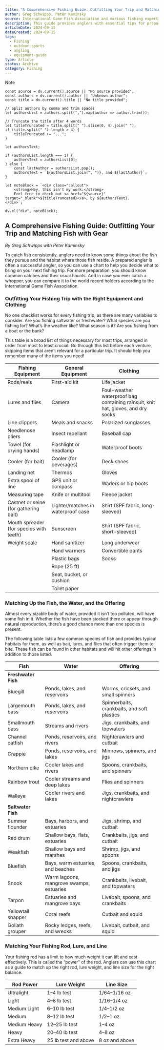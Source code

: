 ```yaml
---
title: "A Comprehensive Fishing Guide: Outfitting Your Trip and Matching Fish with Gear"
author: Greg Schwipps, Peter Kaminsky
source: International Game Fish Association and various fishing expertise
description: This guide provides anglers with essential tips for preparing a successful fishing trip, including equipment checklists, fish habitats, and the appropriate gear for different species and fishing conditions.
articleDate: 2024-09-15
dateCreated: 2024-09-15
tags:
  - Fishing
  - outdoor-sports
  - angling
  - equipment-guide
type: Article
status: Archive
category: Fishing
---
```

> [!NOTE]
```dataviewjs
const source = dv.current().source || "No source provided";
const authors = dv.current().author || "Unknown author";
const title = dv.current().title || "No title provided";

// Split authors by comma and trim spaces
let authorsList = authors.split(",").map(author => author.trim());

// Truncate the title after 4 words
let titleTruncated = title.split(" ").slice(0, 4).join(" ");
if (title.split(" ").length > 4) {
    titleTruncated += "...";
}

let authorsText;

if (authorsList.length === 1) {
    authorsText = authorsList[0];
} else {
    const lastAuthor = authorsList.pop();
    authorsText = `${authorsList.join(", ")}, and ${lastAuthor}`;
}

let noteBlock = `<div class="callout">
    <strong>Hey, this isn't my work.</strong>
    Feel free to check out <a href="${source}" target="_blank">${titleTruncated}</a>, by ${authorsText}.
</div>`;

dv.el("div", noteBlock);

```
## A Comprehensive Fishing Guide: Outfitting Your Trip and Matching Fish with Gear
_By Greg Schwipps with Peter Kaminsky_

To catch fish consistently, anglers need to know some things about the fish they pursue and the habitat where those fish reside. A prepared angler is often a successful angler, so you can use a chart to help you decide what to bring on your next fishing trip. For more preparation, you should know common catches and their usual haunts. And in case you ever catch a whopper, you can compare it to the world record holders according to the International Game Fish Association.

### Outfitting Your Fishing Trip with the Right Equipment and Clothing

No one checklist works for every fishing trip, as there are many variables to consider. Are you fishing saltwater or freshwater? What species are you fishing for? What’s the weather like? What season is it? Are you fishing from a boat or the bank?

This table is a broad list of things necessary for most trips, arranged in order from most to least crucial. Go through this list before each venture, skipping items that aren’t relevant for a particular trip. It should help you remember many of the items you need!

| **Fishing Equipment**    | **General Equipment** | **Clothing**    |
| -------------------- | ----------------- | ----------- |
| Rods/reels           | First-aid kit     | Life jacket |
| Lures and flies      | Camera            | Foul-weather waterproof bag containing rainsuit, knit hat, gloves, and dry socks |
| Line clippers        | Meals and snacks  | Polarized sunglasses |
| Needlenose pliers    | Insect repellant  | Baseball cap |
| Towel (for drying hands) | Flashlight or headlamp | Waterproof boots |
| Cooler (for bait)    | Cooler (for beverages) | Deck shoes |
| Landing net          | Thermos           | Gloves |
| Extra spool of line  | GPS unit or compass | Waders or hip boots |
| Measuring tape       | Knife or multitool | Fleece jacket |
| Castnet or seine (for gathering bait) | Lighter/matches in waterproof case | Shirt (SPF fabric, long-sleeved) |
| Mouth spreader (for species with teeth) | Sunscreen | Shirt (SPF fabric, short-sleeved) |
| Weight scale         | Hand sanitizer    | Long underwear |
|                     | Hand warmers      | Convertible pants |
|                     | Plastic bags      | Socks |
|                     | Rope (25 ft)      |  |
|                     | Seat, bucket, or cushion |  |
|                     | Toilet paper      |  |

### Matching Up the Fish, the Water, and the Offering

Almost every sizable body of water, provided it isn’t too polluted, will have some fish in it. Whether the fish have been stocked there or appear through natural reproduction, there’s a good chance more than one species is present.

The following table lists a few common species of fish and provides typical habitats for them, as well as bait, lures, and flies that often trigger them to bite. These fish can be found in other habitats and will hit other offerings in addition to those listed.

| **Fish**             | **Water**                      | **Offering**                            |
| -------------------- | ------------------------------ | --------------------------------------- |
| **Freshwater Fish**   |                                |                                         |
| Bluegill             | Ponds, lakes, and reservoirs    | Worms, crickets, and small spinners     |
| Largemouth bass      | Ponds, lakes, and reservoirs    | Spinnerbaits, crankbaits, and soft plastics |
| Smallmouth bass      | Streams and rivers             | Jigs, crankbaits, and topwaters         |
| Channel catfish      | Ponds, reservoirs, and rivers   | Nightcrawlers and cutbait               |
| Crappie              | Ponds, reservoirs, and lakes    | Minnows, spinners, and jigs             |
| Northern pike        | Cooler lakes and rivers        | Spoons, crankbaits, and spinners        |
| Rainbow trout        | Cooler streams and deep lakes  | Flies and spinners                      |
| Walleye              | Cooler rivers and lakes        | Jigs, crankbaits, and nightcrawlers     |
| **Saltwater Fish**    |                                |                                         |
| Summer flounder      | Bays, harbors, and estuaries    | Jigs, shrimp, and cutbait               |
| Red drum             | Shallow bays, flats, estuaries | Crankbaits, jigs, and cutbait           |
| Weakfish             | Shallow bays and marshes       | Shrimp, jigs, and spoons                |
| Bluefish             | Bays, warm estuaries, and beaches | Spoons, crankbaits, and jigs            |
| Snook                | Warm lagoons, mangrove swamps, estuaries | Crankbaits, livebait, and topwaters |
| Tarpon               | Estuaries and mangrove bays    | Livebait, spoons, and crankbaits        |
| Yellowtail snapper   | Coral reefs                    | Cutbait and squid                       |
| Goliath grouper      | Rocky ledges, reefs, and wrecks | Livebait, cutbait, and squid            |

### Matching Your Fishing Rod, Lure, and Line

Your fishing rod has a limit to how much weight it can lift and cast effectively. This is called the “power” of the rod. Anglers can use this chart as a guide to match up the right rod, lure weight, and line size for the right balance.

| **Rod Power**   | **Lure Weight**   | **Line Size**      |
| --------------- | ----------------- | ------------------ |
| Ultralight      | 1–4 lb test       | 1/64–1/16 oz       |
| Light           | 4–8 lb test       | 1/16–1/4 oz        |
| Medium Light    | 6–10 lb test      | 1/4–1/2 oz         |
| Medium          | 8–12 lb test      | 1/2–1 oz           |
| Medium Heavy    | 12–25 lb test     | 1–4 oz             |
| Heavy           | 20–40 lb test     | 4–8 oz             |
| Extra Heavy     | 25 lb test and above | 8 oz and above    |
